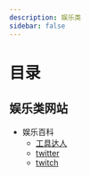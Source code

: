 ```yaml
---
description: 娱乐类
sidebar: false
---
```

# 目录

## 娱乐类网站
- 娱乐百科
  - [工具达人](https://toolsdar.com/) 
  - [twitter](https://twitter.com)
  - [twitch](https://www.twitch.tv/) 









